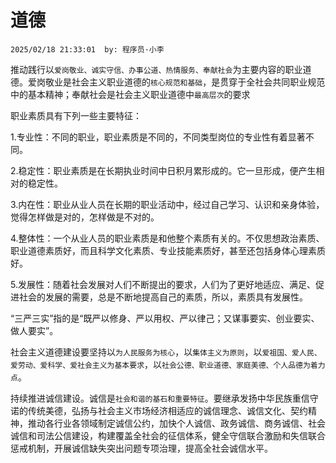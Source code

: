# 道德
`2025/02/18 21:33:01  by: 程序员·小李`

推动践行以`爱岗敬业、诚实守信、办事公道、热情服务、奉献社会`为主要内容的职业道德。爱岗敬业是社会主义职业道德的`核心规范和基础`，是贯穿于全社会共同职业规范中的基本精神；奉献社会是社会主义职业道德中`最高层次`的要求


职业素质具有下列一些主要特征：

1.专业性：不同的职业，职业素质是不同的，不同类型岗位的专业性有着显著不同。

2.稳定性：职业素质是在长期执业时间中日积月累形成的。它一旦形成，便产生相对的稳定性。

3.内在性：职业从业人员在长期的职业活动中，经过自己学习、认识和亲身体验，觉得怎样做是对的，怎样做是不对的。

4.整体性：一个从业人员的职业素质是和他整个素质有关的。不仅思想政治素质、职业道德素质好，而且科学文化素质、专业技能素质好，甚至还包括身体心理素质好。

5.发展性：随着社会发展对人们不断提出的要求，人们为了更好地适应、满足、促进社会的发展的需要，总是不断地提高自己的素质，所以，素质具有发展性。


“三严三实”指的是“既严以修身、严以用权、严以律己；又谋事要实、创业要实、做人要实”。


社会主义道德建设要坚持以`为人民服务为核心`，以`集体主义为原则`，以`爱祖国、爱人民、爱劳动、爱科学、爱社会主义为基本要求`，以`社会公德、职业道德、家庭美德、个人品德为着力点`。


持续推进诚信建设。诚信是`社会和谐的基石和重要特征`。要继承发扬中华民族重信守诺的传统美德，弘扬与社会主义市场经济相适应的诚信理念、诚信文化、契约精神，推动各行业各领域制定诚信公约，加快个人诚信、政务诚信、商务诚信、社会诚信和司法公信建设，构建覆盖全社会的征信体系，健全守信联合激励和失信联合惩戒机制，开展诚信缺失突出问题专项治理，提高全社会诚信水平。
